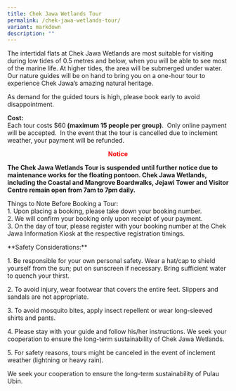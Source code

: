 ```yaml
---
title: Chek Jawa Wetlands Tour
permalink: /chek-jawa-wetlands-tour/
variant: markdown
description: ""
---
```

<p>The intertidal flats at Chek Jawa Wetlands are most suitable for visiting
during low tides of 0.5 metres and below, when you will be able to see
most of the marine life. At higher tides, the area will be submerged under
water. Our nature guides will be on hand to bring you on a one-hour tour
to experience Chek Jawa’s amazing natural heritage.</p>
<p>As demand for the guided tours is high, please book early to avoid disappointment.</p>
<p><strong>Cost:<br></strong>Each tour costs $60<strong> (maximum 15 people per group)</strong>.
&nbsp;Only online payment will be accepted.&nbsp; In the event that the
tour is cancelled due to inclement weather, your payment will be refunded.</p>
<div style="text-align: center; color: red; font-weight: bold;"> <p>Notice</p></div>
<strong>The Chek Jawa Wetlands Tour is suspended until further notice due to maintenance works for the floating pontoon. Chek Jawa Wetlands, including the Coastal and Mangrove Boardwalks, Jejawi Tower and Visitor Centre remain open from 7am to 7pm daily.</strong>
<br>
<p>Things to Note Before Booking a Tour:<br>
	1. Upon placing a booking, please take down your booking number.<br>
  2. We will confirm your booking only upon receipt of your payment.<br>
	3. On the day of tour, please register with your booking number at the Chek Jawa Information Kiosk at the respective registration timings. </p>
	<p>**Safety Considerations:**

1\. Be responsible for your own personal safety. Wear a hat/cap to shield yourself from the sun; put on sunscreen if necessary. Bring sufficient water to quench your thirst.

2\. To avoid injury, wear footwear that covers the entire feet. Slippers and sandals are not appropriate.

3\. To avoid mosquito bites, apply insect repellent or wear long-sleeved shirts and pants.

4\. Please stay with your guide and follow his/her instructions. We seek your cooperation to ensure the long-term sustainability of Chek Jawa Wetlands.

5\. For safety reasons, tours might be canceled in the event of inclement weather (lightning or heavy rain).

We seek your cooperation to ensure the long-term sustainability of Pulau Ubin.</p>
	
	